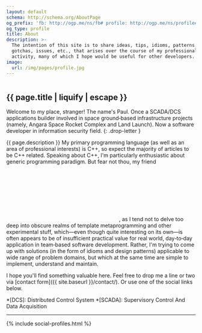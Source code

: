 ```yaml
---
layout: default
schema: http://schema.org/AboutPage
og_prefix: 'fb: http://ogp.me/ns/fb# profile: http://ogp.me/ns/profile#'
og_type: profile
title: About
description: >-
  The intention of this site is to share ideas, tips, idioms, patterns,
  gotchas, issues, etc., that arises over the course of my professional
  activity, many of which I hope would be useful for other developers.
image:
  url: /img/pages/profile.jpg
---
```


<div class="page-image">
  <img src="{{ site.baseurl }}/img/pages/about.jpg" alt>
</div>

<article markdown="block">

# {{ page.title | liquify | escape }}

Welcome to my place, stranger! The name's Paul. Once a SCADA/DCS applications
builder involved in space ground‐based infrastructure projects (namely, Angara
Space Rocket Complex and Land Launch). Now a software developer in
information security field.
{: .drop-letter }

{{ page.description }} My primary programming language (as well as an area of
professional interests) is C++, so expect the majority of articles to be C++
related. Speaking about C++, I'm particularly enthusiastic about generic
programming paradigm. But fear not thou, my friend <svg class="icon icon-smile-o"><use xlink:href="{{ site.baseurl }}/svg/symbol-defs.svgz#icon-smile-o"><title>Smiley Face</title></use></svg>,
as I tend not to delve too deep into obscure realms of template metaprogramming
and other experimental stuff, which—even though quite interesting on its own—is
often appears to be of insufficient practical value for real world, day‐to‐day
application in team‐based software development. Rather, I'm trying to come up
with solutions (in the form of idioms and design patterns) applicable to wide
range of problem domains, but which at the same time are simple to implement,
understand and maintain.

I hope you'll find something valuable here. Feel free to drop me a line or two
via [contact form]({{ site.baseurl }}/contact/). Or use one of the social
links below.

*[DCS]: Distributed Control System
*[SCADA]: Supervisory Control And Data Acquisition

---

{% include social-profiles.html %}

</article>

<!-- https://developers.google.com/structured-data/customize/social-profiles -->
<script type="application/ld+json">
  {
    "@context" : "http://schema.org",
    "@type" : "Person",
    "name" : "Pavel Frolov",
    "url" : "{{ site.url }}{{ site.base_url }}{{ page.url }}",
    "image": "{{ site.url }}{{ site.baseurl }}{{ page.image.url }}",
    "sameAs" : [
      "{{ site.facebook.profile }}",
      "{{ site.twitter.profile }}",
      "{{ site.linkedin_profile }}",
      "{{ site.github_profile }}"
    ],
    "gender": "male",
    "alumniOf": "Moscow State Industrial University",
    "jobTitle": "Software Developer",
    "worksFor": "Positive Technologies"
  }
</script>

<!-- https://developers.google.com/structured-data/breadcrumbs -->
<script type="application/ld+json">
  {
    "@context": "http://schema.org",
    "@type": "BreadcrumbList",
    "itemListElement": [
      {
        "@type": "ListItem",
        "position": 1,
        "item": {
          "@id": "{{ site.url}}{{ site.baseurl }}",
          "name": "Home"
        }
      },
      {
        "@type": "ListItem",
        "position": 2,
        "item": {
          "@id": "{{ site.url}}{{ site.baseurl }}{{ page.url }}",
          "name": {{ page.title | jsonify }}
        }
      }
    ]
  }
</script>
